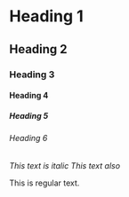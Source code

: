 # Heading 1
## Heading 2
### Heading 3
#### Heading 4
##### Heading 5
###### Heading 6

*This text is italic*
_This text also_

This is regular text.